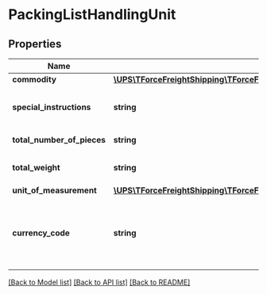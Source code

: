 # PackingListHandlingUnit

## Properties
Name | Type | Description | Notes
------------ | ------------- | ------------- | -------------
**commodity** | [**\UPS\TForceFreightShipping\TForceFreightShipping\HandlingUnitCommodity[]**](HandlingUnitCommodity.md) |  | [optional] 
**special_instructions** | **string** | Special instructions or special memo. | [optional] 
**total_number_of_pieces** | **string** | Total number of pieces. | [optional] 
**total_weight** | **string** | Total weight of all the commodities. | [optional] 
**unit_of_measurement** | [**\UPS\TForceFreightShipping\TForceFreightShipping\HandlingUnitUnitOfMeasurement**](HandlingUnitUnitOfMeasurement.md) |  | [optional] 
**currency_code** | **string** | Currency code. This value applies to the unit price of all the commodities. | [optional] 

[[Back to Model list]](../../README.md#documentation-for-models) [[Back to API list]](../../README.md#documentation-for-api-endpoints) [[Back to README]](../../README.md)

